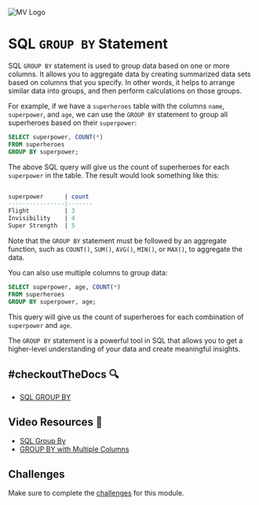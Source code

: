 ![MV Logo](/logo.jpg)

# SQL `GROUP BY` Statement
SQL `GROUP BY` statement is used to group data based on one or more columns. It allows you to aggregate data by creating summarized data sets based on columns that you specify. In other words, it helps to arrange similar data into groups, and then perform calculations on those groups.

For example, if we have a `superheroes` table with the columns `name`, `superpower`, and `age`, we can use the `GROUP BY` statement to group all superheroes based on their `superpower`:
```sql
SELECT superpower, COUNT(*)
FROM superheroes
GROUP BY superpower;
```
The above SQL query will give us the count of superheroes for each `superpower` in the table. The result would look something like this:

```sql

superpower      | count
----------------|-------
Flight          | 3
Invisibility    | 4
Super Strength  | 5
```
Note that the `GROUP BY` statement must be followed by an aggregate function, such as `COUNT()`, `SUM()`, `AVG()`, `MIN()`, or `MAX()`, to aggregate the data.

You can also use multiple columns to group data:
```sql
SELECT superpower, age, COUNT(*)
FROM superheroes
GROUP BY superpower, age;
```
This query will give us the count of superheroes for each combination of `superpower` and `age`.

The `GROUP BY` statement is a powerful tool in SQL that allows you to get a higher-level understanding of your data and create meaningful insights.


## #checkoutTheDocs 🔍
- [SQL GROUP BY](https://www.w3schools.com/sql/sql_groupby.asp)

## Video Resources 🎥
- [SQL Group By](https://www.youtube.com/watch?v=qpF7Y2fGTrE)
- [GROUP BY with Multiple Columns](https://www.youtube.com/watch?v=VLW6oYS9S_Q)

## Challenges
Make sure to complete the [challenges](challenges.md) for this module.
